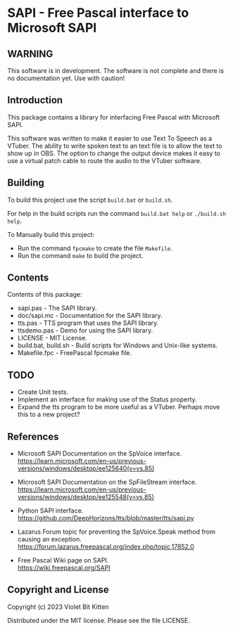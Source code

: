 # SAPI - Free Pascal interface to Microsoft SAPI

## WARNING

This software is in development. The software is not complete and there is no documentation yet. Use with caution!

## Introduction

This package contains a library for interfacing Free Pascal with Microsoft SAPI.

This software was written to make it easier to use Text To Speech as a VTuber. The ability to write spoken text to an text file is to allow the text to show up in OBS. The option to change the output device makes it easy to use a virtual patch cable to route the audio to the VTuber software.

## Building

To build this project use the script `build.bat` or `build.sh`.

For help in the build scripts run the command `build.bat help` or `./build.sh help`.

To Manually build this project:

* Run the command `fpcmake` to create the file `Makefile`.
* Run the command `make` to build the project.

## Contents

Contents of this package:

* sapi.pas - The SAPI library.
* doc/sapi.mc - Documentation for the SAPI library.
* tts.pas - TTS program that uses the SAPI library.
* ttsdemo.pas - Demo for using the SAPI library.
* LICENSE - MIT License.
* build.bat, build.sh - Build scripts for Windows and Unix-like systems.
* Makefile.fpc - FreePascal fpcmake file.

## TODO

* Create Unit tests.
* Implement an interface for making use of the Status property.
* Expand the tts program to be more useful as a VTuber.
  Perhaps move this to a new project?

## References

* Microsoft SAPI Documentation on the SpVoice interface.\
  <https://learn.microsoft.com/en-us/previous-versions/windows/desktop/ee125640(v=vs.85)>

* Microsoft SAPI Documentation on the SpFileStream  interface.\
  <https://learn.microsoft.com/en-us/previous-versions/windows/desktop/ee125548(v=vs.85)>

* Python SAPI interface.\
  <https://github.com/DeepHorizons/tts/blob/master/tts/sapi.py>

* Lazarus Forum topic for preventing the SpVoice.Speak method from causing an exception.\
  <https://forum.lazarus.freepascal.org/index.php/topic,17852.0>

* Free Pascal Wiki page on SAPI.\
  <https://wiki.freepascal.org/SAPI>

## Copyright and License

Copyright (c) 2023 Violet Bit Kitten

Distributed under the MIT license. Please see the file LICENSE.
